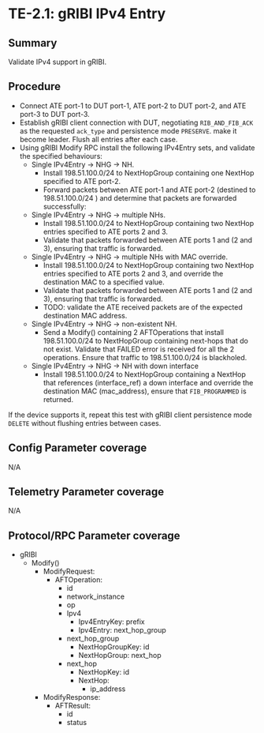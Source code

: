 # TE-2.1: gRIBI IPv4 Entry

## Summary

Validate IPv4 support in gRIBI.

## Procedure

*   Connect ATE port-1 to DUT port-1, ATE port-2 to DUT port-2, and ATE port-3
    to DUT port-3.
*   Establish gRIBI client connection with DUT, negotiating `RIB_AND_FIB_ACK` as
    the requested `ack_type` and persistence mode `PRESERVE`. make it become
    leader. Flush all entries after each case.
*   Using gRIBI Modify RPC install the following IPv4Entry sets, and validate
    the specified behaviours:
    *   Single IPv4Entry -> NHG -> NH.
        *   Install 198.51.100.0/24 to NextHopGroup containing one NextHop
            specified to ATE port-2.
        *   Forward packets between ATE port-1 and ATE port-2 (destined to
            198.51.100.0/24 ) and determine that packets are forwarded
            successfully:
    *   Single IPv4Entry -> NHG -> multiple NHs.
        *   Install 198.51.100.0/24 to NextHopGroup containing two NextHop
            entries specified to ATE ports 2 and 3.
        *   Validate that packets forwarded between ATE ports 1 and (2 and 3),
            ensuring that traffic is forwarded.
    *   Single IPv4Entry -> NHG -> multiple NHs with MAC override.
        *   Install 198.51.100.0/24 to NextHopGroup containing two NextHop
            entries specified to ATE ports 2 and 3, and override the
            destination MAC to a specified value.
        *   Validate that packets forwarded between ATE ports 1 and (2 and 3),
            ensuring that traffic is forwarded.
        *   TODO: validate the ATE received packets are of the expected
            destination MAC address.
    *   Single IPv4Entry -> NHG -> non-existent NH.
        *   Send a Modify() containing 2 AFTOperations that install
            198.51.100.0/24 to NextHopGroup containing next-hops that do not
            exist. Validate that FAILED error is received for all the 2
            operations. Ensure that traffic to 198.51.100.0/24 is blackholed.
    *   Single IPv4Entry -> NHG -> NH with down interface
        *   Install 198.51.100.0/24 to NextHopGroup containing a NextHop that
            references (interface_ref) a down interface and override the
            destination MAC (mac_address), ensure that `FIB_PROGRAMMED` is
            returned.

If the device supports it, repeat this test with gRIBI client persistence mode
`DELETE` without flushing entries between cases.

## Config Parameter coverage

N/A

## Telemetry Parameter coverage

N/A

## Protocol/RPC Parameter coverage

*   gRIBI
    *   Modify()
        *   ModifyRequest:
            *   AFTOperation:
                *   id
                *   network_instance
                *   op
                *   Ipv4
                    *   Ipv4EntryKey: prefix
                    *   Ipv4Entry: next_hop_group
                *   next_hop_group
                    *   NextHopGroupKey: id
                    *   NextHopGroup: next_hop
                *   next_hop
                    *   NextHopKey: id
                    *   NextHop:
                        *   ip_address
        *   ModifyResponse:
            *   AFTResult:
                *   id
                *   status
